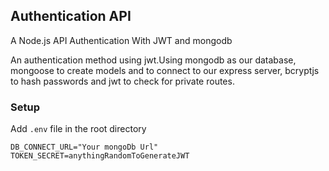 ## Authentication API
A Node.js API Authentication With JWT and mongodb

An authentication method using jwt.Using mongodb as our database, mongoose to create models and to connect to our express server, bcryptjs to hash passwords and jwt to check for private routes.

### Setup
Add `.env` file in the root directory

```
DB_CONNECT_URL="Your mongoDb Url"
TOKEN_SECRET=anythingRandomToGenerateJWT
```